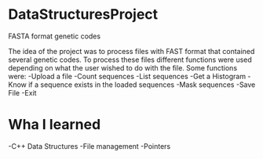 # DataStructuresProject
FASTA format genetic codes

The idea of the project was to process files with FAST format that contained several genetic codes.
To process these files different functions were used depending on what the user wished to do with the file.
Some functions were:
-Upload a file
-Count sequences
-List sequences
-Get a Histogram
-Know if a sequence exists in the loaded sequences
-Mask sequences
-Save File
-Exit

# Wha I learned
-C++ Data Structures
-File management
-Pointers
